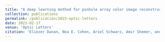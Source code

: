 ```yaml
---
title: "A deep learning method for pinhole array color image reconstruction"
collection: publications
permalink: /publication/2023-optic-letters
date: 2023-02-17
venue: 'Optic Letters'
citation: 'Eliezer Danan, Noa E. Cohen, Ariel Schwarz, Amir Shemer, and Yossef Danan, "Deep learning method for pinhole array color image reconstruction," Opt. Lett. 48, 1116-1119 (2023)'
---
```

